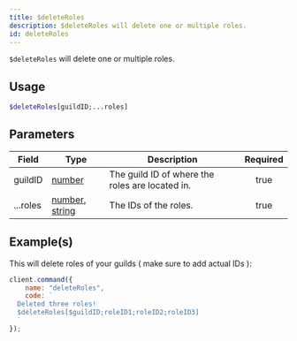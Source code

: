 ```yaml
---
title: $deleteRoles
description: $deleteRoles will delete one or multiple roles.
id: deleteRoles
---
```


`$deleteRoles` will delete one or multiple roles.

## Usage

```php
$deleteRoles[guildID;...roles]
```

## Parameters

| Field    | Type                                                                                                                                                                                                 | Description                                     | Required |
| -------- | ---------------------------------------------------------------------------------------------------------------------------------------------------------------------------------------------------- | ----------------------------------------------- | :------: |
| guildID  | [number](https://developer.mozilla.org/en-US/docs/Web/JavaScript/Reference/Global_Objects/Number)                                                                                                    | The guild ID of where the roles are located in. |   true   |
| ...roles | [number](https://developer.mozilla.org/en-US/docs/Web/JavaScript/Reference/Global_Objects/Number), [string](https://developer.mozilla.org/en-US/docs/Web/JavaScript/Reference/Global_Objects/String) | The IDs of the roles.                           |   true   |

## Example(s)

This will delete roles of your guilds ( make sure to add actual IDs ):

```javascript
client.command({
    name: "deleteRoles",
    code: `
  Deleted three roles!
  $deleteRoles[$guildID;roleID1;roleID2;roleID3]
  `
});
```
